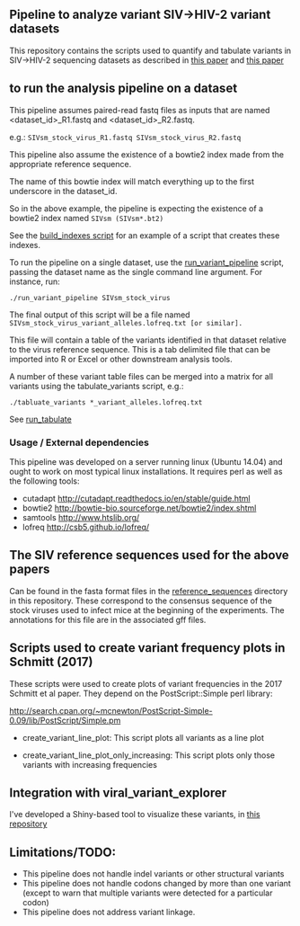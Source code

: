 ## Pipeline to analyze variant SIV->HIV-2 variant datasets

This repository contains the scripts used to quantify and tabulate 
variants in SIV->HIV-2 sequencing datasets as described in [this paper](https://doi.org/10.1016/j.virol.2017.07.005) and [this paper](https://www.ncbi.nlm.nih.gov/pubmed/31576587)

## to run the analysis pipeline on a dataset

This pipeline assumes paired-read fastq files as inputs that are named <dataset_id>_R1.fastq and <dataset_id>_R2.fastq.

e.g.: `SIVsm_stock_virus_R1.fastq SIVsm_stock_virus_R2.fastq`

This pipeline also assume the existence of a bowtie2 index made from the appropriate reference sequence.

The name of this bowtie index will match everything up to the first underscore in the dataset_id.  

So in the above example, the pipeline is expecting the existence of a bowtie2 index named `SIVsm (SIVsm*.bt2)`

See the [build_indexes script](./build_indexes) for an example of a script that creates these indexes.

To run the pipeline on a single dataset, use the [run_variant_pipeline](./run_variant_pipeline) script, passing the dataset name as the single command line argument.  For instance, run:

`./run_variant_pipeline SIVsm_stock_virus`

The final output of this script will be a file named `SIVsm_stock_virus_variant_alleles.lofreq.txt [or similar].`

This file will contain a table of the variants identified in that dataset relative to the virus reference sequence.  This is a tab delimited file that can be imported into R or Excel or other downstream analysis tools.  

A number of these variant table files can be merged into a matrix for all variants using the tabulate_variants script, e.g.:

`./tabluate_variants *_variant_alleles.lofreq.txt`

See [run_tabulate](./run_tabulate)


### Usage / External dependencies

This pipeline was developed on a server running linux (Ubuntu 14.04) and ought to
work on most typical linux installations.  It requires perl as well as the following
tools:

* cutadapt			http://cutadapt.readthedocs.io/en/stable/guide.html
* bowtie2			http://bowtie-bio.sourceforge.net/bowtie2/index.shtml
* samtools			http://www.htslib.org/
* lofreq			   http://csb5.github.io/lofreq/

## The SIV reference sequences used for the above papers

Can be found in the fasta format files in the [reference_sequences](./reference_sequences) directory in this repository.  These correspond to the consensus sequence of the
stock viruses used to infect mice at the beginning of the experiments.  The annotations for this file
are in the associated gff files.


## Scripts used to create variant frequency plots in Schmitt (2017)

These scripts were used to create plots of variant frequencies in the 2017 Schmitt et al paper.  They depend on the PostScript::Simple perl library:

http://search.cpan.org/~mcnewton/PostScript-Simple-0.09/lib/PostScript/Simple.pm

* create_variant_line_plot:     This script plots all variants as a line plot

* create_variant_line_plot_only_increasing:     This script plots only those variants with increasing frequencies


## Integration with viral_variant_explorer

I've developed a Shiny-based tool to visualize these variants, in [this repository](https://github.com/stenglein-lab/viral_variant_explorer)

## Limitations/TODO:

- This pipeline does not handle indel variants or other structural variants
- This pipeline does not handle codons changed by more than one variant (except to warn that multiple variants were detected for a particular codon) 
- This pipeline does not address variant linkage.
